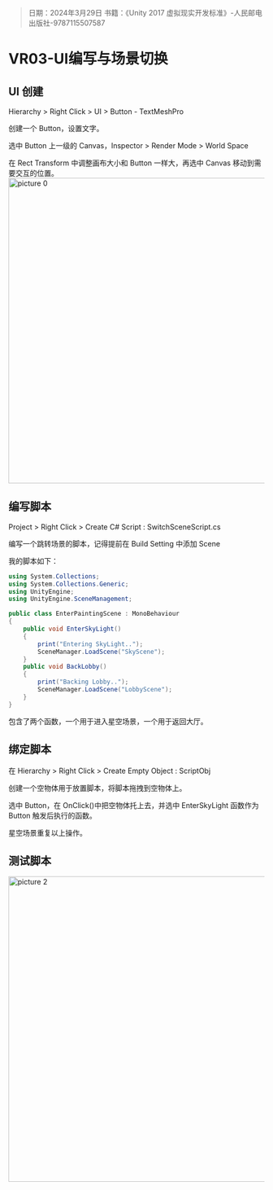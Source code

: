 > 日期：2024年3月29日
> 书籍：《Unity 2017 虚拟现实开发标准》-人民邮电出版社-9787115507587
> 
# VR03-UI编写与场景切换

## UI 创建
Hierarchy > Right Click > UI > Button - TextMeshPro

创建一个 Button，设置文字。

选中 Button 上一级的 Canvas，Inspector > Render Mode > World Space

在 Rect Transform 中调整画布大小和 Button 一样大，再选中 Canvas 移动到需要交互的位置。
<img alt="picture 0" src="https://cdn.jsdelivr.net/gh/LeonYew-SWPU/FileTem@main/imgs/2024/01/20240503-121020.jpg" width="600" />  

## 编写脚本
Project > Right Click > Create C# Script : SwitchSceneScript.cs

编写一个跳转场景的脚本，记得提前在 Build Setting 中添加 Scene

我的脚本如下：
```cs
using System.Collections;
using System.Collections.Generic;
using UnityEngine;
using UnityEngine.SceneManagement;

public class EnterPaintingScene : MonoBehaviour
{
    public void EnterSkyLight()
    {
        print("Entering SkyLight..");
        SceneManager.LoadScene("SkyScene");
    }
    public void BackLobby()
    {
        print("Backing Lobby..");
        SceneManager.LoadScene("LobbyScene");
    }
}

```

包含了两个函数，一个用于进入星空场景，一个用于返回大厅。

## 绑定脚本
在 Hierarchy > Right Click > Create Empty Object : ScriptObj

创建一个空物体用于放置脚本，将脚本拖拽到空物体上。

选中 Button，在 OnClick()中把空物体托上去，并选中 EnterSkyLight 函数作为 Button 触发后执行的函数。

星空场景重复以上操作。

## 测试脚本
<img alt="picture 2" src="https://cdn.jsdelivr.net/gh/LeonYew-SWPU/FileTem@main/imgs/2024/01/20240503-121805.gif" width="600" />  
